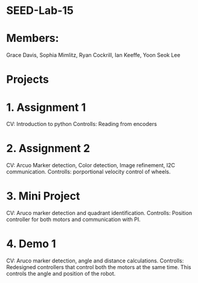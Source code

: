 # SEED-Lab-15
# Members:
Grace Davis, Sophia Mimlitz, Ryan Cockrill, Ian Keeffe, Yoon Seok Lee
# Projects
# 1. Assignment 1
CV: Introduction to python
Controlls: Reading from encoders
# 2. Assignment 2
CV: Arcuo Marker detection, Color detection, Image refinement, I2C communication.
Controlls: porportional velocity control of wheels.
# 3. Mini Project
CV: Aruco marker detection and quadrant identification.
Controlls: Position controller for both motors and communication with PI.
# 4. Demo 1
CV: Aruco marker detection, angle and distance calculations.
Controlls: Redesigned controllers that control both the motors at the same time. This controls the angle and position of the robot.

